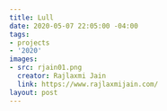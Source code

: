 ```yaml
---
title: Lull
date: 2020-05-07 22:05:00 -04:00
tags:
- projects
- '2020'
images:
- src: rjain01.png
  creator: Rajlaxmi Jain
  link: https://www.rajlaxmijain.com/
layout: post
---
```


